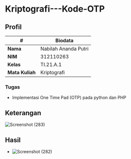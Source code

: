 # Kriptografi---Kode-OTP

## Profil
| #               | Biodata                 |
| --------------- | ----------------------- |
| **Nama**        | Nabilah Ananda Putri    |
| **NIM**         | 312110263               |
| **Kelas**       | TI.21.A.1               |
| **Mata Kuliah** | Kriptografi             |

### Tugas 
- Implementasi One Time Pad (OTP) pada python dan PHP

## Keterangan
![Screenshot (283)](https://github.com/nabilahap/Kriptografi---Kode-OTP/assets/92380488/d857fbaa-3710-45e3-93ff-f048b7745437)

## Hasil
 - ![Screenshot (282)](https://github.com/nabilahap/Kriptografi---Kode-OTP/assets/92380488/479f224a-b9fd-460f-abc9-a8e550769076)
